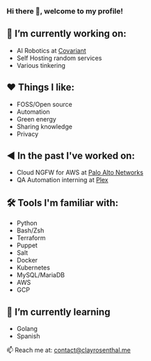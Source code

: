 ### Hi there 👋, welcome to my profile!

## 🔭 I’m currently working on:
- AI Robotics at [Covariant](https://covariant.ai)
- Self Hosting random services
- Various tinkering

## ❤️ Things I like:
- FOSS/Open source
- Automation
- Green energy
- Sharing knowledge
- Privacy

## ◀️ In the past I've worked on:
- Cloud NGFW for AWS at [Palo Alto Networks](https://paloaltonetworks.com)
- QA Automation interning at [Plex](https://plex.tv)

## 🛠️ Tools I'm familiar with:
- Python
- Bash/Zsh
- Terraform
- Puppet
- Salt
- Docker
- Kubernetes
- MySQL/MariaDB
- AWS
- GCP

## 🌱 I’m currently learning
- Golang
- Spanish

📫 Reach me at: [contact@clayrosenthal.me](mailto:contact@clayrosenthal.me)
